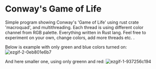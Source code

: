 # Conway's Game of Life 

Simple program showing Conway's 'Game of Life' using rust crate 'macroquad', and multithreading.
Each thread is using different color channel from RGB palette. Everything written in Rust lang.
Feel free to experiment on your own, change colors, add more threads etc. .


Below is example with only green and blue colors turned on:
![ezgif-2-0eb801e6b7](https://github.com/Experrior/Colorful-Game-of-Life/assets/73387931/a8656f33-9a95-4aba-a422-9698504793ac)


And here smaller one, using only greenn and red:
![ezgif-1-937256c194](https://github.com/Experrior/Colorful-Game-of-Life/assets/73387931/c2fbca63-7f82-451a-a087-e938a0f6f1bc)
